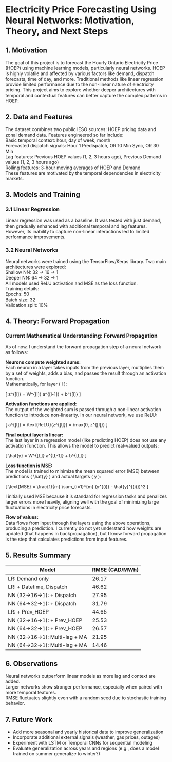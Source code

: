 # Electricity Price Forecasting Using Neural Networks: Motivation, Theory, and Next Steps

## 1. Motivation

The goal of this project is to forecast the Hourly Ontario Electricity Price (HOEP) using machine learning models, particularly neural networks. HOEP is highly volatile and affected by various factors like demand, dispatch forecasts, time of day, and more. Traditional methods like linear regression provide limited performance due to the non-linear nature of electricity pricing. This project aims to explore whether deeper architectures with temporal and contextual features can better capture the complex patterns in HOEP.

## 2. Data and Features

The dataset combines two public IESO sources: HOEP pricing data and zonal demand data. Features engineered so far include:  
Basic temporal context: hour, day of week, month  
Forecasted dispatch signals: Hour 1 Predispatch, OR 10 Min Sync, OR 30 Min  
Lag features: Previous HOEP values (1, 2, 3 hours ago), Previous Demand values (1, 2, 3 hours ago)  
Rolling features: 3-hour moving averages of HOEP and Demand  
These features are motivated by the temporal dependencies in electricity markets.

## 3. Models and Training

### 3.1 Linear Regression

Linear regression was used as a baseline. It was tested with just demand, then gradually enhanced with additional temporal and lag features. However, its inability to capture non-linear interactions led to limited performance improvements.

### 3.2 Neural Networks

Neural networks were trained using the TensorFlow/Keras library. Two main architectures were explored:  
Shallow NN: 32 -> 16 -> 1  
Deeper NN: 64 -> 32 -> 1  
All models used ReLU activation and MSE as the loss function.  
Training details:  
Epochs: 50  
Batch size: 32  
Validation split: 10%

## 4. Theory: Forward Propagation

### Current Mathematical Understanding: Forward Propagation

As of now, I understand the forward propagation step of a neural network as follows:

**Neurons compute weighted sums:**  
Each neuron in a layer takes inputs from the previous layer, multiplies them by a set of weights, adds a bias, and passes the result through an activation function.  
Mathematically, for layer \( l \):

\[
z^{[l]} = W^{[l]} a^{[l-1]} + b^{[l]}
\]

**Activation functions are applied:**  
The output of the weighted sum is passed through a non-linear activation function to introduce non-linearity. In our neural network, we use ReLU:

\[
a^{[l]} = \text{ReLU}(z^{[l]}) = \max(0, z^{[l]})
\]

**Final output layer is linear:**  
The last layer in a regression model (like predicting HOEP) does not use any activation function. This allows the model to predict real-valued outputs:

\[
\hat{y} = W^{[L]} a^{[L-1]} + b^{[L]}
\]

**Loss function is MSE:**  
The model is trained to minimize the mean squared error (MSE) between predictions \( \hat{y} \) and actual targets \( y \):

\[
\text{MSE} = \frac{1}{m} \sum_{i=1}^{m} (y^{(i)} - \hat{y}^{(i)})^2
\]

I initially used MSE because it is standard for regression tasks and penalizes larger errors more heavily, aligning well with the goal of minimizing large fluctuations in electricity price forecasts.

**Flow of values:**  
Data flows from input through the layers using the above operations, producing a prediction. I currently do not yet understand how weights are updated (that happens in backpropagation), but I know forward propagation is the step that calculates predictions from input features.

## 5. Results Summary

| Model                               | RMSE (CAD/MWh) |
|------------------------------------|----------------|
| LR: Demand only                    | 26.17          |
| LR: + Datetime, Dispatch           | 46.62          |
| NN (32->16->1): + Dispatch         | 27.95          |
| NN (64->32->1): + Dispatch         | 31.79          |
| LR: + Prev_HOEP                    | 44.65          |
| NN (32->16->1): + Prev_HOEP        | 25.53          |
| NN (64->32->1): + Prev_HOEP        | 26.57          |
| NN (32->16->1): Multi-lag + MA     | 21.95          |
| NN (64->32->1): Multi-lag + MA     | 14.46          |

## 6. Observations

Neural networks outperform linear models as more lag and context are added.  
Larger networks show stronger performance, especially when paired with more temporal features.  
RMSE fluctuates slightly even with a random seed due to stochastic training behavior.

## 7. Future Work

- Add more seasonal and yearly historical data to improve generalization  
- Incorporate additional external signals (weather, gas prices, outages)  
- Experiment with LSTM or Temporal CNNs for sequential modeling  
- Evaluate generalization across years and regions (e.g., does a model trained on summer generalize to winter?)

